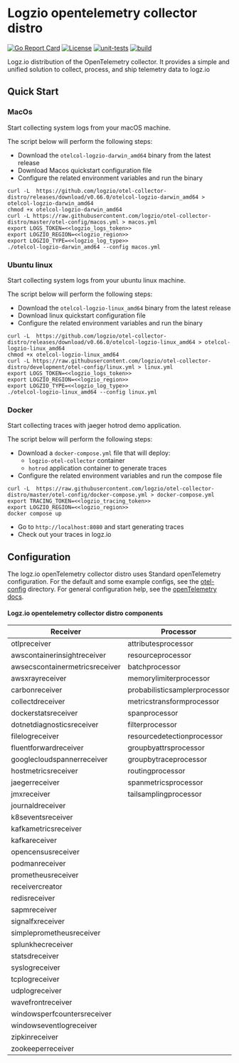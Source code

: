# Logzio opentelemetry collector distro
[![Go Report Card](https://goreportcard.com/badge/github.com/logzio/otel-collector-distro/logzio/exporter/logzioexporter)](https://goreportcard.com/report/github.com/logzio/otel-collector-distro/logzio/exporter/logzioexporter)
[![License](https://img.shields.io/badge/License-Apache_2.0-blue.svg)](https://opensource.org/licenses/Apache-2.0)
[![unit-tests](https://github.com/logzio/otel-collector-distro/actions/workflows/test-go.yml/badge.svg)](https://github.com/logzio/otel-collector-distro/actions/workflows/test-go.yml)
[![build](https://github.com/logzio/otel-collector-distro/actions/workflows/release-artifacts.yml/badge.svg)](https://github.com/logzio/otel-collector-distro/actions/workflows/release-artifacts.yml)


Logz.io distribution of the OpenTelemetry collector. It provides a simple and unified solution to collect, process, and ship telemetry data to logz.io

## Quick Start
### MacOs
Start collecting system logs from your macOS machine.

The script below will perform the following steps:
- Download the `otelcol-logzio-darwin_amd64` binary from the latest release
- Download Macos quickstart configuration file
- Configure the related environment variables and run the binary

```shell
curl -L  https://github.com/logzio/otel-collector-distro/releases/download/v0.66.0/otelcol-logzio-darwin_amd64 > otelcol-logzio-darwin_amd64
chmod +x otelcol-logzio-darwin_amd64
curl -L https://raw.githubusercontent.com/logzio/otel-collector-distro/master/otel-config/macos.yml > macos.yml
export LOGS_TOKEN=<<logzio_logs_token>> 
export LOGZIO_REGION=<<logzio_region>>
export LOGZIO_TYPE=<<logzio_log_type>>
./otelcol-logzio-darwin_amd64 --config macos.yml
```

### Ubuntu linux
Start collecting system logs from your ubuntu linux machine.

The script below will perform the following steps:
- Download the `otelcol-logzio-linux_amd64` binary from the latest release
- Download linux quickstart configuration file
- Configure the related environment variables and run the binary


```shell
curl -L  https://github.com/logzio/otel-collector-distro/releases/download/v0.66.0/otelcol-logzio-linux_amd64 > otelcol-logzio-linux_amd64
chmod +x otelcol-logzio-linux_amd64
curl -L https://raw.githubusercontent.com/logzio/otel-collector-distro/development/otel-config/linux.yml > linux.yml
export LOGS_TOKEN=<<logzio_logs_token>> 
export LOGZIO_REGION=<<logzio_region>>
export LOGZIO_TYPE=<<logzio_log_type>>
./otelcol-logzio-linux_amd64 --config linux.yml
```

### Docker
Start collecting traces with jaeger hotrod demo application.

The script below will perform the following steps:
- Download a `docker-compose.yml` file that will deploy:
  - `logzio-otel-collector` container
  - `hotrod` application container to generate traces
- Configure the related environment variables and run the compose file

```shell
curl -L  https://raw.githubusercontent.com/logzio/otel-collector-distro/master/otel-config/docker-compose.yml > docker-compose.yml
export TRACING_TOKEN=<<logzio_tracing_token>> 
export LOGZIO_REGION=<<logzio_region>>
docker compose up 
```
- Go to `http://localhost:8080` and start generating traces
- Check out your traces in logz.io


## Configuration

The logz.io openTelemetry collector distro uses Standard openTelemetry configuration.
For the default and some example configs, see the [otel-config](/otel-config/) directory.
For general configuration help, see the [openTelemetry docs](https://opentelemetry.io/docs/collector/configuration/).
#### Logz.io opentelemetry collector distro components

| Receiver                       | Processor                     | Exporter                      | Extensions               |
|--------------------------------|-------------------------------|-------------------------------|--------------------------|
| otlpreceiver                   | attributesprocessor           | `logzioexporter`              | ballastextension         |
| awscontainerinsightreceiver    | resourceprocessor             | `jsonlogexporter`             | zpagesextension          |
| awsecscontainermetricsreceiver | batchprocessor                | loggingexporter               | bearertokenauthextension |
| awsxrayreceiver                | memorylimiterprocessor        | otlpexporter                  | healthcheckextension     |
| carbonreceiver                 | probabilisticsamplerprocessor | fileexporter                  | oidcauthextension        |
| collectdreceiver               | metricstransformprocessor     | otlphttpexporter              | pprofextension           |
| dockerstatsreceiver            | spanprocessor                 | prometheusexporter            |                          |
| dotnetdiagnosticsreceiver      | filterprocessor               | prometheusremotewriteexporter |                          |
| filelogreceiver                | resourcedetectionprocessor    |                               |                          |
| fluentforwardreceiver          | groupbyattrsprocessor         |                               |                          |
| googlecloudspannerreceiver     | groupbytraceprocessor         |                               |                          |
| hostmetricsreceiver            | routingprocessor              |                               |                          |
| jaegerreceiver                 | spanmetricsprocessor          |                               |                          |
| jmxreceiver                    | tailsamplingprocessor         |                               |                          |
| journaldreceiver               |                               |                               |                          |
| k8seventsreceiver              |                               |                               |                          |
| kafkametricsreceiver           |                               |                               |                          |
| kafkareceiver                  |                               |                               |                          |
| opencensusreceiver             |                               |                               |                          |
| podmanreceiver                 |                               |                               |                          |
| prometheusreceiver             |                               |                               |                          |
| receivercreator                |                               |                               |                          |
| redisreceiver                  |                               |                               |                          |
| sapmreceiver                   |                               |                               |                          |
| signalfxreceiver               |                               |                               |                          |
| simpleprometheusreceiver       |                               |                               |                          |
| splunkhecreceiver              |                               |                               |                          |
| statsdreceiver                 |                               |                               |                          |
| syslogreceiver                 |                               |                               |                          |
| tcplogreceiver                 |                               |                               |                          |
| udplogreceiver                 |                               |                               |                          |
| wavefrontreceiver              |                               |                               |                          |
| windowsperfcountersreceiver    |                               |                               |                          |
| windowseventlogreceiver        |                               |                               |                          |
| zipkinreceiver                 |                               |                               |                          |
| zookeeperreceiver              |                               |                               |                          |


